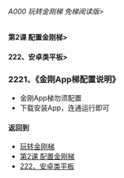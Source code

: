 ###### A000 玩转金刚梯 免梯阅读版>
#### 第2课 配置金刚梯>
#### 222、安卓类平板>

### 2221、《金刚App梯配置说明》

- 金刚App梯勿须配置
- 下载安装App，连通运行即可

#### 返回到
- [玩转金刚梯](https://github.com/a2zitpro/web/blob/master/LadderFree/main.md)
- [第2课 配置金刚梯](https://github.com/a2zitpro/web/blob/master/LadderFree/LadderConfigure/LadderConfigure.md)
- [222、安卓类平板](https://github.com/a2zitpro/web/blob/master/LadderFree/LadderConfigure/Android/Pad/Pad.md)

